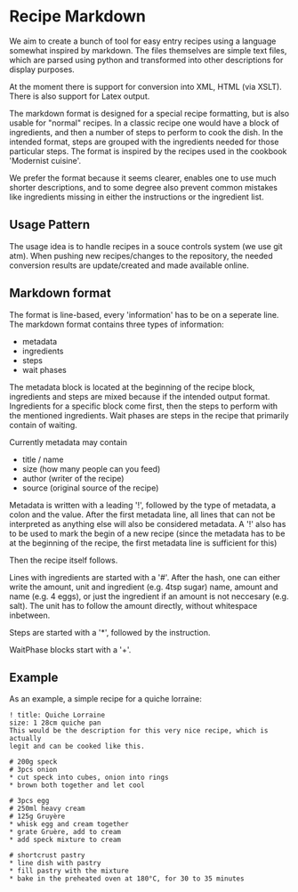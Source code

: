 Recipe Markdown
===============

We aim to create a bunch of tool for easy entry recipes using a language somewhat inspired by markdown.
The files themselves are simple text files, which are parsed using python and transformed into
other descriptions for display purposes.

At the moment there is support for conversion into XML, HTML (via XSLT). There is also support for Latex output.

The markdown format is designed for a special recipe formatting, but is also usable for "normal" recipes.
In a classic recipe one would have a block of ingredients, and then a number of steps to perform to cook the dish.
In the intended format, steps are grouped with the ingredients needed for those particular steps. The format is
inspired by the recipes used in the cookbook 'Modernist cuisine'.

We prefer the format because it seems clearer, enables one to use much shorter descriptions, and to some degree also
prevent common mistakes like ingredients missing in either the instructions or the ingredient list.

Usage Pattern
-------------

The usage idea is to handle recipes in a souce controls system (we use git atm). When pushing new recipes/changes
to the repository, the needed conversion results are update/created and made available online.

Markdown format
---------------

The format is line-based, every 'information' has to be on a seperate line.
The markdown format contains three types of information:
- metadata
- ingredients
- steps
- wait phases

The metadata block is located at the beginning of the recipe block, ingredients
and steps are mixed because if the intended output format. Ingredients for a
specific block come first, then the steps to perform with the mentioned
ingredients. Wait phases are steps in the recipe that primarily contain of
waiting.

Currently metadata may contain
- title / name
- size (how many people can you feed)
- author (writer of the recipe)
- source (original source of the recipe)

Metadata is written with a leading '!', followed by the type of metadata, a
colon and the value.  After the first metadata line, all lines that can not be
interpreted as anything else will also be considered metadata.
A '!' also has to be used to mark the begin of a new recipe (since the metadata
has to be at the beginning of the recipe, the first metadata line is sufficient
for this)

Then the recipe itself follows.

Lines with ingredients are started with a '#'. After the hash, one can either
write the amount, unit and ingredient (e.g. 4tsp sugar) name, amount and name
(e.g. 4 eggs), or just the ingredient if an amount is not neccesary (e.g.
salt). The unit has to follow the amount directly, without whitespace
inbetween.

Steps are started with a '\*', followed by the instruction.

WaitPhase blocks start with a '+'.

Example
-------

As an example, a simple recipe for a quiche lorraine:

    ! title: Quiche Lorraine
    size: 1 28cm quiche pan
    This would be the description for this very nice recipe, which is actually
    legit and can be cooked like this.

    # 200g speck
    # 3pcs onion
    * cut speck into cubes, onion into rings
    * brown both together and let cool
    
    # 3pcs egg
    # 250ml heavy cream
    # 125g Gruyère
    * whisk egg and cream together
    * grate Gruère, add to cream
    * add speck mixture to cream
    
    # shortcrust pastry
    * line dish with pastry
    * fill pastry with the mixture
    * bake in the preheated oven at 180°C, for 30 to 35 minutes
